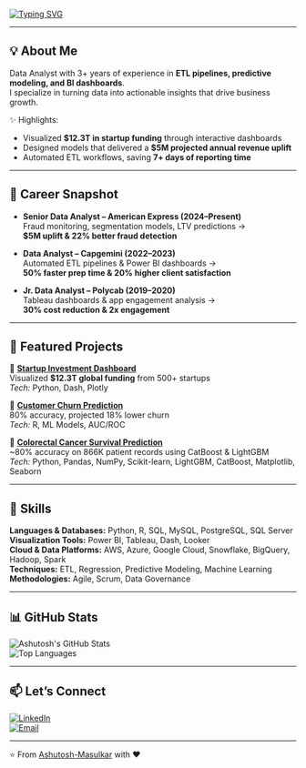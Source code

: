 [![Typing SVG](https://readme-typing-svg.herokuapp.com?color=00BFFF&size=24&center=true&vCenter=true&width=600&lines=Hi+I'm+Ashutosh+Masulkar+👋;Data+Analyst+📊)](https://git.io/typing-svg)

---

## 💡 About Me  
Data Analyst with 3+ years of experience in **ETL pipelines, predictive modeling, and BI dashboards**.  
I specialize in turning data into actionable insights that drive business growth.  

✨ Highlights:  
- Visualized **$12.3T in startup funding** through interactive dashboards  
- Designed models that delivered a **$5M projected annual revenue uplift**  
- Automated ETL workflows, saving **7+ days of reporting time**  

---

## 💼 Career Snapshot
- **Senior Data Analyst – American Express (2024–Present)**  
  Fraud monitoring, segmentation models, LTV predictions →  
  **$5M uplift & 22% better fraud detection**  

- **Data Analyst – Capgemini (2022–2023)**  
  Automated ETL pipelines & Power BI dashboards →  
  **50% faster prep time & 20% higher client satisfaction**  

- **Jr. Data Analyst – Polycab (2019–2020)**  
  Tableau dashboards & app engagement analysis →  
  **30% cost reduction & 2x engagement**  

---

## 🚀 Featured Projects

📌 **[Startup Investment Dashboard](https://github.com/Ashutosh-Masulkar/startup-dashboard)**  
Visualized **$12.3T global funding** from 500+ startups  
*Tech:* Python, Dash, Plotly  

📌 **[Customer Churn Prediction](https://github.com/Ashutosh-Masulkar/customer-churn-analysis)**  
80% accuracy, projected 18% lower churn  
*Tech:* R, ML Models, AUC/ROC  

📌 **[Colorectal Cancer Survival Prediction](https://github.com/Ashutosh-Masulkar/colorectal-cancer-survival-prediction)**  
~80% accuracy on 866K patient records using CatBoost & LightGBM  
*Tech:* Python, Pandas, NumPy, Scikit-learn, LightGBM, CatBoost, Matplotlib, Seaborn


---

## 🔧 Skills  
**Languages & Databases:** Python, R, SQL, MySQL, PostgreSQL, SQL Server  
**Visualization Tools:** Power BI, Tableau, Dash, Looker  
**Cloud & Data Platforms:** AWS, Azure, Google Cloud, Snowflake, BigQuery, Hadoop, Spark  
**Techniques:** ETL, Regression, Predictive Modeling, Machine Learning  
**Methodologies:** Agile, Scrum, Data Governance  

---

## 📊 GitHub Stats  
![Ashutosh's GitHub Stats](https://github-readme-stats.vercel.app/api?username=Ashutosh-Masulkar&show_icons=true&theme=radical)  
![Top Languages](https://github-readme-stats.vercel.app/api/top-langs/?username=Ashutosh-Masulkar&layout=compact&theme=radical)  
 
---

## 📫 Let’s Connect  
[![LinkedIn](https://img.shields.io/badge/LinkedIn-0077B5?style=for-the-badge&logo=linkedin&logoColor=white)](your-linkedin-url)  
[![Email](https://img.shields.io/badge/Email-D14836?style=for-the-badge&logo=gmail&logoColor=white)](mailto:ashutoshmasulkar40@gmail.com)  

---
⭐️ From [Ashutosh-Masulkar](https://github.com/Ashutosh-Masulkar) with ❤️
